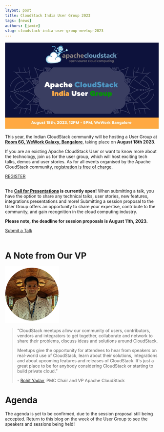 ```yaml
---
layout: post
title: CloudStack India User Group 2023
tags: [news]
authors: [jamie]
slug: cloudstack-india-user-group-meetup-2023
---
```


[![](banner.jpg "CloudStack India User Group Meetup 2023")](/blog/cloudstack-india-user-group-meetup-2023)

This year, the Indian CloudStack community will be hosting a User Group at
[**Room 6G, WeWork Galaxy, Bangalore**](https://goo.gl/maps/4EHfgrFTwXhLzZJ79),
taking place on **August 18th 2023**.

If you are an existing Apache CloudStack User or want to know more about the
technology, join us for the user group, which will host exciting tech talks,
demos and user stories. As for all events organised by the Apache CloudStack
community, [registration is free of
charge](https://www.meetup.com/india-cloudstack-user-group/events/294738405).

<a class="button button--primary button--lg" href="https://www.meetup.com/india-cloudstack-user-group/events/294738405" target="_blank">REGISTER</a>
<br/>
<br/>

<!-- truncate -->

The **[Call for
Presentations](https://docs.google.com/forms/d/1eRWD8pWosgOavD2hhn0mSUSyRpqjtbEWHmPY-NqXYIQ/viewform?edit_requested=true)
is currently open!** When submitting a talk, you have
the option to share any technical talks, user stories, new features,
integrations presentations and more! Submitting a session proposal to the User
Group offers an opportunity to share your expertise, contribute to the
community, and gain recognition in the cloud computing industry.

**Please note, the deadline for session proposals is August 11th, 2023.**

<a class="button button--primary button--lg" href="https://docs.google.com/forms/d/1eRWD8pWosgOavD2hhn0mSUSyRpqjtbEWHmPY-NqXYIQ/viewform?edit_requested=true" target="_blank">Submit a Talk</a>
<br/>
<br/>

# A Note from Our VP

![](vp.png "VP Apache CloudStack")
>“CloudStack meetups allow our community of users, contributors, vendors and
>integrators to get together, collaborate and network to share their problems,
>discuss ideas and solutions around CloudStack.
>
>Meetups give the opportunity for attendees to hear from speakers on real-world
>use of CloudStack, learn about their solutions, integrations and about upcoming
>features and releases of CloudStack. It's just a great place to be for anybody
>considering CloudStack or starting to build private cloud.”
>
>-&nbsp;[Rohit Yadav](https://www.linkedin.com/in/rohityadavcloud/), PMC Chair and VP Apache CloudStack

# Agenda

The agenda is yet to be confirmed, due to the session proposal still being
accepted. Return to this blog on the week of the User Group to see the speakers
and sessions being held!
